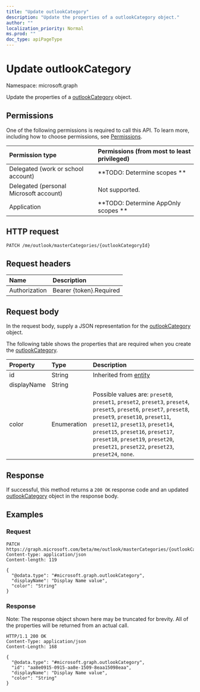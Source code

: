 ```yaml
---
title: "Update outlookCategory"
description: "Update the properties of a outlookCategory object."
author: ""
localization_priority: Normal
ms.prod: ""
doc_type: apiPageType
---
```


# Update outlookCategory

Namespace: microsoft.graph

Update the properties of a [outlookCategory](../resources/outlookcategory.md) object.

## Permissions
One of the following permissions is required to call this API. To learn more, including how to choose permissions, see [Permissions](/concepts/permissions-reference.md).

|Permission type|Permissions (from most to least privileged)|
|:---|:---|
|Delegated (work or school account)|**TODO: Determine scopes **|
|Delegated (personal Microsoft account)|Not supported.|
|Application|**TODO: Determine AppOnly scopes **|

## HTTP request
<!-- {
  "blockType": "ignored"
}
-->
``` http
PATCH /me/outlook/masterCategories/{outlookCategoryId}
```

## Request headers
|Name|Description|
|:---|:---|
|Authorization|Bearer {token}.Required|

## Request body
In the request body, supply a JSON representation for the [outlookCategory](../resources/outlookcategory.md) object.

The following table shows the properties that are required when you create the [outlookCategory](../resources/outlookcategory.md).

|Property|Type|Description|
|:---|:---|:---|
|id|String| Inherited from [entity](../resources/entity.md)|
|displayName|String||
|color|Enumeration| Possible values are: `preset0`, `preset1`, `preset2`, `preset3`, `preset4`, `preset5`, `preset6`, `preset7`, `preset8`, `preset9`, `preset10`, `preset11`, `preset12`, `preset13`, `preset14`, `preset15`, `preset16`, `preset17`, `preset18`, `preset19`, `preset20`, `preset21`, `preset22`, `preset23`, `preset24`, `none`.|



## Response
If successful, this method returns a `200 OK` response code and an updated [outlookCategory](../resources/outlookcategory.md) object in the response body.

## Examples

### Request
<!-- {
  "blockType": "request",
  "name": "update_outlookcategory"
}
-->
``` http
PATCH https://graph.microsoft.com/beta/me/outlook/masterCategories/{outlookCategoryId}
Content-type: application/json
Content-length: 119

{
  "@odata.type": "#microsoft.graph.outlookCategory",
  "displayName": "Display Name value",
  "color": "String"
}
```

### Response
Note: The response object shown here may be truncated for brevity. All of the properties will be returned from an actual call.
<!-- {
  "blockType": "response",
  "truncated": true
}
-->
``` http
HTTP/1.1 200 OK
Content-Type: application/json
Content-Length: 168

{
  "@odata.type": "#microsoft.graph.outlookCategory",
  "id": "aa8e0915-0915-aa8e-1509-8eaa15098eaa",
  "displayName": "Display Name value",
  "color": "String"
}
```

